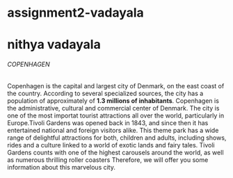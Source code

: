 # assignment2-vadayala
# nithya vadayala
###### COPENHAGEN
Copenhagen is the capital and largest city of Denmark, on the east coast of the country. According to several specialized sources, the city has a population of approximately of **1.3 millions of inhabitants**. Copenhagen is the administrative, cultural and commercial center of Denmark. The city is one of the most importat tourist attractions all over the world, particularly in Europe.Tivoli Gardens was opened back in 1843, and since then it has entertained national and foreign visitors alike. This theme park has a wide range of delightful attractions for both, children and adults, including shows, rides and a culture linked to a world of exotic lands and fairy tales. Tivoli Gardens counts with one of the highest carousels around the world, as well as numerous thrilling roller coasters  Therefore, we will offer you some information about this marvelous city.
